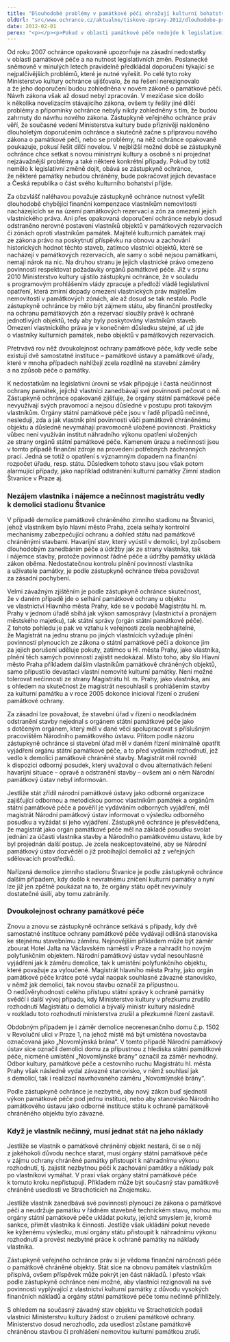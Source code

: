 ```yaml
---
title: "Dlouhodobé problémy v památkové péči ohrožují kulturní bohatství České republiky"
oldUrl: "src/www.ochrance.cz/aktualne/tiskove-zpravy-2012/dlouhodobe-problemy-v-pamatkove-peci-ohrozuji-kulturni-bohatstvi-ceske-republiky"
date: 2012-02-01
perex: "<p></p><p>Pokud v oblasti památkové péče nedojde k legislativní změně a neodstraní se problémy, na něž ombudsman dlouhodobě upozorňuje, obává se zástupkyně ochránce, že některé památky nebudou dostatečně chráněny, bude pokračovat jejich devastace a Česká republika přijde o část svého kulturního bohatství.</p>"
---
```


<!-- imported from the old website -->

<p>Od roku 2007 ochránce opakovaně upozorňuje na zásadní nedostatky v oblasti památkové péče a na nutnost legislativních změn. Poslanecké sněmovně v minulých letech pravidelně předkládal doporučení týkající se nejpalčivějších problémů, které je nutné vyřešit. Po celé tyto roky Ministerstvo kultury ochránce ujišťovalo, že na řešení nerezignovalo a že jeho doporučení budou zohledněna v novém zákoně o památkové péči. Návrh zákona však až dosud nebyl zpracován. V mezičase sice došlo k několika novelizacím stávajícího zákona, ovšem ty řešily jiné dílčí problémy a připomínky ochránce nebyly nikdy zohledněny s tím, že budou zahrnuty do návrhu nového zákona. Zástupkyně veřejného ochránce práv věří, že současné vedení Ministerstva kultury bude příznivěji nakloněno dlouholetým doporučením ochránce a skutečně začne s přípravou nového zákona o památkové péči, nebo se problémy, na něž ochránce opakovaně poukazuje, pokusí řešit dílčí novelou. V nejbližší možné době se zástupkyně ochránce chce setkat s novou ministryní kultury a osobně s ní projednat nejzávažnější problémy a také některé konkrétní případy. Pokud by totiž nemělo k legislativní změně dojít, obává se zástupkyně ochránce, že některé památky nebudou chráněny, bude pokračovat jejich devastace a Česká republika o část svého kulturního bohatství přijde.</p><p>Za obzvlášť naléhavou považuje zástupkyně ochránce nutnost vyřešit dlouhodobě chybějící finanční kompenzace vlastníkům nemovitostí nacházejících se na území památkových rezervací a zón za omezení jejich vlastnického práva. Ani přes opakovaná doporučení ochránce nebylo dosud odstraněno nerovné postavení vlastníků objektů v památkových rezervacích či zónách oproti vlastníkům památek. Majitelé kulturních památek mají ze zákona právo na poskytnutí příspěvku na obnovu a zachování historických hodnot těchto staveb, zatímco vlastníci objektů, které se nacházejí v památkových rezervacích, ale samy o sobě nejsou památkami, nemají nárok na nic. Na druhou stranu je jejich vlastnické právo omezeno povinností respektovat požadavky orgánů památkové péče. Již v srpnu 2010 Ministerstvo kultury ujistilo zástupkyni ochránce, že v souladu s programovým prohlášením vlády zpracuje a předloží vládě legislativní opatření, která zmírní dopady omezení vlastnických práv majitelům nemovitostí v památkových zónách, ale až dosud se tak nestalo. Podle zástupkyně ochránce by mělo být zájmem státu, aby finanční prostředky na ochranu památkových zón a rezervací sloužily právě k ochraně jednotlivých objektů, tedy aby byly poskytovány vlastníkům staveb. Omezení vlastnického práva je v konečném důsledku stejné, ať už jde o vlastníky kulturních památek, nebo objektů v památkových rezervacích.</p><p>Přetrvává rov něž dvoukolejnost ochrany památkové péče, kdy vedle sebe existují dvě samostatné instituce – památkové ústavy a památkové úřady, které v mnoha případech nahlížejí zcela rozdílně na stavební záměry a na způsob péče o památky.</p><p>K nedostatkům na legislativní úrovni se však připojuje i častá neúčinnost ochrany památek, jejichž vlastníci zanedbávají své povinnosti pečovat o ně. Zástupkyně ochránce opakovaně zjišťuje, že orgány státní památkové péče nevyužívají svých pravomocí a nejsou důsledné v postupu proti takovým vlastníkům. Orgány státní památkové péče jsou v řadě případů nečinné, nesledují, zda a jak vlastník plní povinnosti vůči památkově chráněnému objektu a důsledně nevymáhají pravomocně uložené povinnosti. Prakticky vůbec není využíván institut náhradního výkonu opatření uložených ze strany orgánů státní památkové péče. Kamenem úrazu a nečinnosti jsou v tomto případě finanční zdroje na provedení potřebných záchranných prací. Jedná se totiž o opatření s významným dopadem na finanční rozpočet úřadu, resp. státu. Důsledkem tohoto stavu jsou však potom alarmující případy, jako například odstranění kulturní památky Zimní stadion Štvanice v Praze aj. </p><h3>Nezájem vlastníka i nájemce a nečinnost magistrátu vedly k demolici stadionu Štvanice</h3><p>V případě demolice památkově chráněného zimního stadionu na Štvanici, jehož vlastníkem bylo hlavní město Praha, zcela selhaly kontrolní mechanismy zabezpečující ochranu a dohled státu nad památkově chráněnými stavbami. Havarijní stav, který vyústil v demolici, byl způsobem dlouhodobým zanedbáním péče a údržby jak ze strany vlastníka, tak i nájemce stavby, protože povinnost řádné péče a údržby památky ukládá zákon oběma. Nedostatečnou kontrolu plnění povinností vlastníka a uživatele památky, je podle zástupkyně ochránce třeba považovat za zásadní pochybení.</p><p>Velmi závažným zjištěním je podle zástupkyně ochránce skutečnost, že v daném případě jde o selhání památkové ochrany u objektu ve vlastnictví Hlavního města Prahy, kde se v podobě Magistrátu hl. m. Prahy v jednom úřadě sbíhá jak výkon samosprávy (vlastnictví a pronájem městského majetku), tak státní správy (orgán státní památkové péče). Z tohoto pohledu je pak ve vztahu k veřejnosti zcela neobhajitelné, že Magistrát na jednu stranu po jiných vlastnících vyžaduje plnění povinností plynoucích ze zákona o státní památkové péči a dokonce jim za jejich porušení uděluje pokuty, zatímco u Hl. města Prahy, jako vlastníka, plnění těch samých povinností zajistit nedokázal. Místo toho, aby šlo Hlavní město Praha příkladem dalším vlastníkům památkově chráněných objektů, samo připustilo devastaci vlastní nemovité kulturní památky. Není možné tolerovat nečinnosti ze strany Magistrátu hl. m. Prahy, jako vlastníka, ani s ohledem na skutečnost že magistrát nesouhlasil s prohlášením stavby za kulturní památku a v roce 2005 dokonce inicioval řízení o zrušení památkové ochrany.</p><p>Za zásadní lze považovat, že stavební úřad v řízení o neodkladném odstranění stavby nejednal s orgánem státní památkové péče jako s dotčeným orgánem, který měl v dané věci spolupracovat s příslušným pracovištěm Národního památkového ústavu. Přitom podle názoru zástupkyně ochránce si stavební úřad měl v daném řízení minimálně opatřit vyjádření orgánu státní památkové péče, a to před vydáním rozhodnutí, jež vedlo k demolici památkově chráněné stavby. Magistrát měl rovněž k dispozici odborný posudek, který uvažoval o dvou alternativách řešení havarijní situace – opravě a odstranění stavby – ovšem ani o něm Národní památkový ústav nebyl informován. </p><p>Jestliže stát zřídil národní památkové ústavy jako odborné organizace zajišťující odbornou a metodickou pomoc vlastníkům památek a orgánům státní památkové péče a pověřil je vydáváním odborných vyjádření, měl magistrát Národní památkový ústav informovat o výsledku odborného posudku a vyžádat si jeho vyjádření. Zástupkyně ochránce je přesvědčena, že magistrát jako orgán památkové péče měl na základě posudku svolat jednání za účasti vlastníka stavby a Národního památkovému ústavu, kde by byl projednán další postup. Je zcela neakceptovatelné, aby se Národní památkový ústav dozvěděl o již probíhající demolici až z veřejných sdělovacích prostředků.</p><p>Nařízená demolice zimního stadionu Štvanice je podle zástupkyně ochránce dalším případem, kdy došlo k nevratnému zničení kulturní památky a nyní lze již jen zpětně poukázat na to, že orgány státu opět nevyvinuly dostatečné úsilí, aby tomu zabránily. </p><h3>Dvoukolejnost ochrany památkové péče</h3><p>Znovu a znovu se zástupkyně ochránce setkává s případy, kdy dvě samostatné instituce ochrany památkové péče vydávají odlišná stanoviska ke stejnému stavebnímu záměru. Nejnovějším příkladem může být záměr zbourat Hotel Jalta na Václavském náměstí v Praze a nahradit ho novým polyfunkčním objektem. Národní památkový ústav vydal nesouhlasné vyjádření jak k záměru demolice, tak k umístění polyfunkčního objektu, které považuje za vyloučené. Magistrát hlavního města Prahy, jako orgán památkové péče krátce poté vydal naopak souhlasné závazné stanovisko, v němž jak demolici, tak novou stavbu označil za přípustnou. O nedůvěryhodnosti celého přístupu státní správy k ochraně památky svědčí i další vývoj případu, kdy Ministerstvo kultury v přezkumu zrušilo rozhodnutí Magistrátu o demolici a bývalý ministr kultury následně v rozkladu toto rozhodnutí ministerstva zrušil a přezkumné řízení zastavil.</p><p>Obdobným případem je i záměr demolice neorenesančního domu č.p. 1502 v Revoluční ulici v Praze 1, na jehož místě má být umístěna novostavba označovaná jako „Novomlýnská brána“. V tomto případě Národní památkový ústav sice označil demolici domu za přípustnou z hlediska státní památkové péče, nicméně umístění „Novomlýnské brány“ označil za záměr nevhodný. Odbor kultury, památkové péče a cestovního ruchu Magistrátu hl. města Prahy však následně vydal závazné stanovisko, v němž souhlasí jak s demolicí, tak i realizací navrhovaného záměru „Novomlýnské brány“. </p><p>Podle zástupkyně ochránce je nezbytné, aby nový zákon buď sjednotil výkon památkové péče pod jednu instituci, nebo aby stanovisko Národního památkového ústavu jako odborné instituce státu k ochraně památkově chráněného objektu bylo závazné.</p><h3>Když je vlastník nečinný, musí jednat stát na jeho náklady</h3><p>Jestliže se vlastník o památkově chráněný objekt nestará, či se o něj z jakéhokoli důvodu nechce starat, musí orgány státní památkové péče v zájmu ochrany chráněné památky přistoupit k náhradnímu výkonu rozhodnutí, tj. zajistit nezbytnou péči k zachování památky a náklady pak po vlastníkovi vymáhat. V praxi však orgány státní památkové péče k tomuto kroku nepřistupují. Příkladem může být současný stav památkově chráněné usedlosti ve Strachoticích na Znojemsku.</p><p>Jestliže vlastník zanedbává své povinnosti plynoucí ze zákona o památkové péči a neudržuje památku v řádném stavebně technickém stavu, mohou mu orgány státní památkové péče ukládat pokuty, jejichž smyslem je, kromě sankce, přimět vlastníka k činnosti. Jestliže však ukládání pokut nevede ke kýženému výsledku, musí orgány státu přistoupit k náhradnímu výkonu rozhodnutí a provést nezbytné práce k ochraně památky na náklady vlastníka.</p><p>Zástupkyně veřejného ochránce práv si je vědoma finanční náročnosti péče o památkově chráněné objekty. Stát sice na obnovu památek vlastníkům přispívá, ovšem příspěvek může pokrýt jen část nákladů. I přesto však podle zástupkyně ochránce není možné, aby vlastníci rezignovali na své povinnosti vyplývající z vlastnictví kulturní památky z důvodu vysokých finančních nákladů a orgány státní památkové péče tomu nečinně přihlížely.</p>S ohledem na současný závadný stav objektu ve Strachoticích podali vlastníci Ministerstvu kultury žádost o zrušení památkové ochrany. Ministerstvo dosud nerozhodlo, zda usedlost zůstane památkově chráněnou stavbou či prohlášení nemovitou kulturní památkou zruší.
